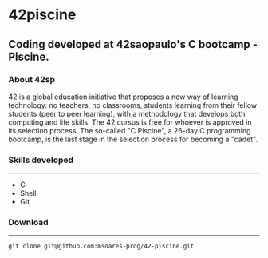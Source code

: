 # 42piscine

## Coding developed at 42saopaulo's C bootcamp - Piscine.

### About 42sp
42 is a global education initiative that proposes a new way of learning technology: no teachers,
no classrooms, students learning from their fellow students (peer to peer learning), with a
methodology that develops both computing and life skills. The 42 cursus is free for whoever is
approved in its selection process. The so-called "C Piscine", a 26-day C programming bootcamp,
is the last stage in the selection process for becoming a "cadet".

### Skills developed
***
*  C 
* Shell
* Git

### Download
***
```
git clone git@github.com:msoares-prog/42-piscine.git
```

